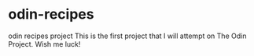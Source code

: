 # odin-recipes
odin recipes project
This is the first project that I will attempt on The Odin Project. Wish me luck!
